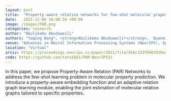 ```yaml
---
layout: post
title:  "Property-aware relation networks for few-shot molecular property prediction"
date:   2021-12-06 18:08:39 +00:00
image: /images/PAR.png
categories: research
author: "Abulikemu Abuduweili"
authors: "Yaqing Wang*, <strong>Abulikemu Abuduweili*</strong>,  Quanming Yao, Dejing Dou"
venue: "Advances in Neural Information Processing Systems (NeurIPS), Spotlight (<3%)"
location: "Virtual"
arxiv: https://proceedings.neurips.cc/paper/2021/file/91bc333f6967019ac47b49ca0f2fa757-Paper.pdf
code: https://github.com/tata1661/PAR-NeurIPS21 
---
```



In this paper, we propose Property-Aware Relation (PAR) Networks to address the few-shot learning problem in molecular property prediction. 
We introduce a property-aware embedding function and an adaptive relation graph learning module, enabling the joint estimation of 
molecular relation graphs tailored to specific properties.
